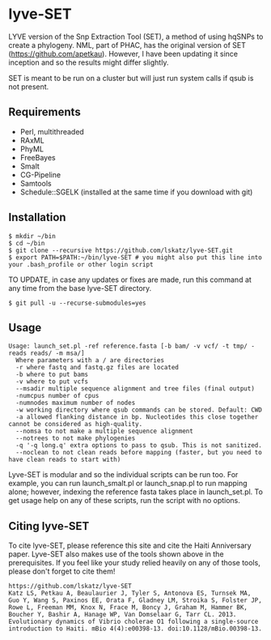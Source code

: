 lyve-SET
========

LYVE version of the Snp Extraction Tool (SET), a method of using hqSNPs to create a phylogeny.  NML, part of PHAC, has the original version of SET (https://github.com/apetkau).  However, I have been updating it since inception and so the results might differ slightly.

SET is meant to be run on a cluster but will just run system calls if qsub is not present. 

Requirements
------------
* Perl, multithreaded
* RAxML
* PhyML
* FreeBayes
* Smalt
* CG-Pipeline
* Samtools
* Schedule::SGELK (installed at the same time if you download with git)

Installation
------------
    
    $ mkdir ~/bin
    $ cd ~/bin
    $ git clone --recursive https://github.com/lskatz/lyve-SET.git
    $ export PATH=$PATH:~/bin/lyve-SET # you might also put this line into your .bash_profile or other login script

TO UPDATE, in case any updates or fixes are made, run this command at any time from the base lyve-SET directory.

    $ git pull -u --recurse-submodules=yes

Usage
-----
    Usage: launch_set.pl -ref reference.fasta [-b bam/ -v vcf/ -t tmp/ -reads reads/ -m msa/]
      Where parameters with a / are directories
      -r where fastq and fastq.gz files are located
      -b where to put bams
      -v where to put vcfs
      --msadir multiple sequence alignment and tree files (final output)
      -numcpus number of cpus
      -numnodes maximum number of nodes
      -w working directory where qsub commands can be stored. Default: CWD
      -a allowed flanking distance in bp. Nucleotides this close together cannot be considered as high-quality.
      --nomsa to not make a multiple sequence alignment
      --notrees to not make phylogenies
      -q '-q long.q' extra options to pass to qsub. This is not sanitized.
      --noclean to not clean reads before mapping (faster, but you need to have clean reads to start with)
Lyve-SET is modular and so the individual scripts can be run too.  For example, you can run launch\_smalt.pl or launch\_snap.pl to run mapping alone; however, indexing the reference fasta takes place in launch_set.pl.  To get usage help on any of these scripts, run the script with no options.

Citing lyve-SET
-----
To cite lyve-SET, please reference this site and cite the Haiti Anniversary paper. Lyve-SET also makes use of the tools shown above in the prerequisites.  If you feel like your study relied heavily on any of those tools, please don't forget to cite them!
    
    https://github.com/lskatz/lyve-SET
    Katz LS, Petkau A, Beaulaurier J, Tyler S, Antonova ES, Turnsek MA, Guo Y, Wang S, Paxinos EE, Orata F, Gladney LM, Stroika S, Folster JP, Rowe L, Freeman MM, Knox N, Frace M, Boncy J, Graham M, Hammer BK, Boucher Y, Bashir A, Hanage WP, Van Domselaar G, Tarr CL. 2013. Evolutionary dynamics of Vibrio cholerae O1 following a single-source introduction to Haiti. mBio 4(4):e00398-13. doi:10.1128/mBio.00398-13.
